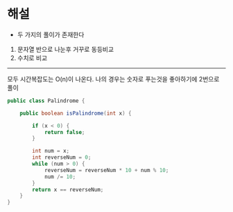 # 해설
* 두 가지의 풀이가 존재한다
1. 문자열 반으로 나눈후 거꾸로 동등비교
2. 수치로 비교

---
모두 시간복잡도는 O(n)이 나온다. 나의 경우는 숫자로 푸는것을 좋아하기에 2번으로 풀이
```java
public class Palindrome {

    public boolean isPalindrome(int x) {

        if (x < 0) {
            return false;
        }

        int num = x;
        int reverseNum = 0;
        while (num > 0) {
            reverseNum = reverseNum * 10 + num % 10;
            num /= 10;
        }
        return x == reverseNum;
    }
}
```